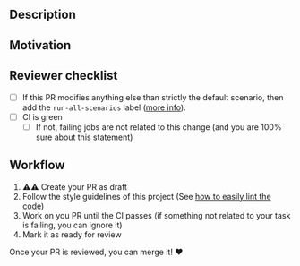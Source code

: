 ## Description

<!-- A brief description of the change being made with this pull request. -->

## Motivation

<!-- What inspired you to submit this pull request? -->

## Reviewer checklist

* [ ] If this PR modifies anything else than strictly the default scenario, then add the `run-all-scenarios` label ([more info](https://datadoghq.atlassian.net/wiki/spaces/APMINT/pages/2866381467/CI+Workflow+Github+Actions)).
* [ ] CI is green
   * [ ] If not, failing jobs are not related to this change (and you are 100% sure about this statement)

## Workflow

1. ⚠️⚠️ Create your PR as draft
2. Follow the style guidelines of this project (See [how to easily lint the code](https://github.com/DataDog/system-tests/blob/main/docs/edit/lint.md))
3. Work on you PR until the CI passes (if something not related to your task is failing, you can ignore it)
4. Mark it as ready for review

Once your PR is reviewed, you can merge it! :heart:
